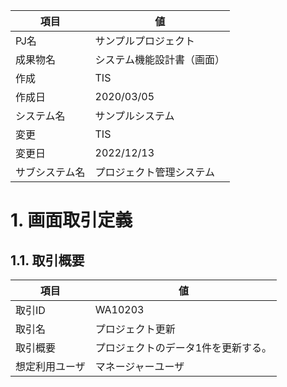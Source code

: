 | 項目 | 値 |
| --- | --- |
| PJ名 | サンプルプロジェクト |
| 成果物名 | システム機能設計書（画面） |
| 作成 | TIS |
| 作成日 | 2020/03/05 |
| システム名 | サンプルシステム |
| 変更 | TIS |
| 変更日 | 2022/12/13 |
| サブシステム名 | プロジェクト管理システム |

# 1. 画面取引定義
## 1.1. 取引概要

| 項目 | 値 |
| --- | --- |
| 取引ID | WA10203 |
| 取引名 | プロジェクト更新 |
| 取引概要 | プロジェクトのデータ1件を更新する。 |
| 想定利用ユーザ | マネージャーユーザ |